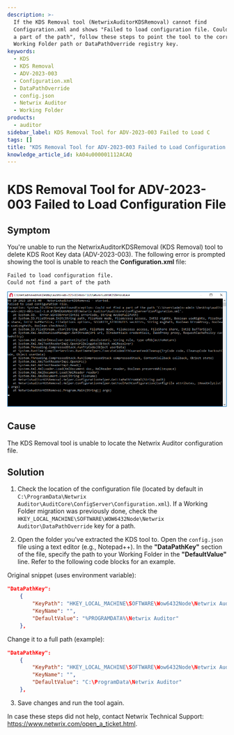 ```yaml
---
description: >-
  If the KDS Removal tool (NetwrixAuditorKDSRemoval) cannot find
  Configuration.xml and shows "Failed to load configuration file. Could not find
  a part of the path", follow these steps to point the tool to the correct
  Working Folder path or DataPathOverride registry key.
keywords:
  - KDS
  - KDS Removal
  - ADV-2023-003
  - Configuration.xml
  - DataPathOverride
  - config.json
  - Netwrix Auditor
  - Working Folder
products:
  - auditor
sidebar_label: KDS Removal Tool for ADV-2023-003 Failed to Load C
tags: []
title: "KDS Removal Tool for ADV-2023-003 Failed to Load Configuration File"
knowledge_article_id: kA04u000001112ACAQ
---
```


# KDS Removal Tool for ADV-2023-003 Failed to Load Configuration File

## Symptom

You're unable to run the NetwrixAuditorKDSRemoval (KDS Removal) tool to delete KDS Root Key data (ADV-2023-003). The following error is prompted showing the tool is unable to reach the **Configuration.xml** file:

```
Failed to load configuration file.
Could not find a part of the path
```

![Error dialog image](images/ka04u00000117HW_0EM4u000008LwaA.png)

## Cause

The KDS Removal tool is unable to locate the Netwrix Auditor configuration file.

## Solution

1. Check the location of the configuration file (located by default in `C:\ProgramData\Netwrix Auditor\AuditCore\ConfigServer\Configuration.xml`). If a Working Folder migration was previously done, check the `HKEY_LOCAL_MACHINE\SOFTWARE\WOW6432Node\Netwrix Auditor\DataPathOverride` key for a path.

2. Open the folder you've extracted the KDS tool to. Open the `config.json` file using a text editor (e.g., Notepad++). In the **"DataPathKey"** section of the file, specify the path to your Working Folder in the **"DefaultValue"** line. Refer to the following code blocks for an example.

Original snippet (uses environment variable):

```json
"DataPathKey": 
    {
        "KeyPath": "HKEY_LOCAL_MACHINE\SOFTWARE\Wow6432Node\Netwrix Auditor\DataPathOverride",
        "KeyName": "",
        "DefaultValue": "%PROGRAMDATA%\Netwrix Auditor"
    },
```

Change it to a full path (example):

```json
"DataPathKey": 
    {
        "KeyPath": "HKEY_LOCAL_MACHINE\SOFTWARE\Wow6432Node\Netwrix Auditor\DataPathOverride",
        "KeyName": "",
        "DefaultValue": "C:\ProgramData\Netwrix Auditor"
    },
```

3. Save changes and run the tool again.

In case these steps did not help, contact Netwrix Technical Support: https://www.netwrix.com/open_a_ticket.html.
